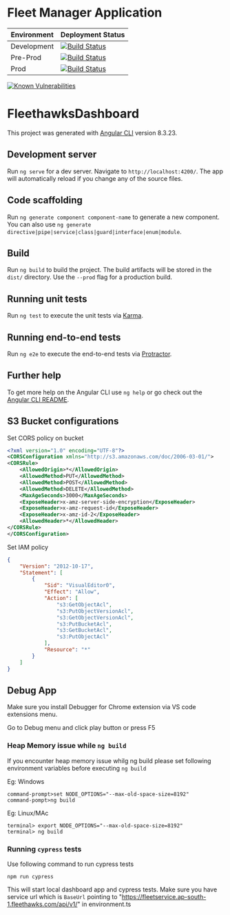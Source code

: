 # Fleet Manager Application

|Environment| Deployment Status|
|------|-------|
|Development |[![Build Status](https://jenkins.fleethawks.com/buildStatus/icon?job=fh-cloud-app%2Fdevelop)](https://jenkins.fleethawks.com/job/fh-cloud-app/job/develop/) |
|Pre-Prod|[![Build Status](https://jenkins.fleethawks.com/buildStatus/icon?job=fh-cloud-app%2Fmaster)](https://jenkins.fleethawks.com/job/fh-cloud-app/job/master/) |
|Prod |[![Build Status](https://jenkins.fleethawks.com/buildStatus/icon?job=fh-cloud-app%2Fproduction)](https://jenkins.fleethawks.com/job/fh-cloud-app/job/production/) |

[![Known Vulnerabilities](https://snyk.io/package/npm/snyk/badge.svg)](https://snyk.io/package/npm/snyk)


# FleethawksDashboard

This project was generated with [Angular CLI](https://github.com/angular/angular-cli) version 8.3.23.

## Development server

Run `ng serve` for a dev server. Navigate to `http://localhost:4200/`. The app will automatically reload if you change any of the source files.

## Code scaffolding

Run `ng generate component component-name` to generate a new component. You can also use `ng generate directive|pipe|service|class|guard|interface|enum|module`.

## Build

Run `ng build` to build the project. The build artifacts will be stored in the `dist/` directory. Use the `--prod` flag for a production build.

## Running unit tests

Run `ng test` to execute the unit tests via [Karma](https://karma-runner.github.io).

## Running end-to-end tests

Run `ng e2e` to execute the end-to-end tests via [Protractor](http://www.protractortest.org/).

## Further help

To get more help on the Angular CLI use `ng help` or go check out the [Angular CLI README](https://github.com/angular/angular-cli/blob/master/README.md).


## S3 Bucket configurations

Set CORS policy on bucket
```xml
<?xml version="1.0" encoding="UTF-8"?>
<CORSConfiguration xmlns="http://s3.amazonaws.com/doc/2006-03-01/">
<CORSRule>
    <AllowedOrigin>*</AllowedOrigin>
    <AllowedMethod>PUT</AllowedMethod>
    <AllowedMethod>POST</AllowedMethod>
    <AllowedMethod>DELETE</AllowedMethod>
    <MaxAgeSeconds>3000</MaxAgeSeconds>
    <ExposeHeader>x-amz-server-side-encryption</ExposeHeader>
    <ExposeHeader>x-amz-request-id</ExposeHeader>
    <ExposeHeader>x-amz-id-2</ExposeHeader>
    <AllowedHeader>*</AllowedHeader>
</CORSRule>
</CORSConfiguration>
```

Set IAM policy
```json
{
    "Version": "2012-10-17",
    "Statement": [
        {
            "Sid": "VisualEditor0",
            "Effect": "Allow",
            "Action": [
                "s3:GetObjectAcl",
                "s3:PutObjectVersionAcl",
                "s3:GetObjectVersionAcl",
                "s3:PutBucketAcl",
                "s3:GetBucketAcl",
                "s3:PutObjectAcl"
            ],
            "Resource": "*"
        }
    ]
}

```

## Debug App

Make sure you install Debugger for Chrome extension via VS code extensions menu.

Go to Debug menu and click play button  or press F5


### Heap Memory issue while `ng build`

If you encounter heap memory issue whilg ng build please set following environment variables before executing `ng build`

Eg: Windows

```
command-prompt>set NODE_OPTIONS="--max-old-space-size=8192"
command-pompt>ng build
```

Eg: Linux/MAc
```
terminal> export NODE_OPTIONS="--max-old-space-size=8192"
terminal> ng build
```

### Running `cypress` tests

Use following command to run cypress tests

``` 
npm run cypress
```
This will start local dashboard app and cypress tests. Make sure you have service url which is `BaseUrl` pointing to "https://fleetservice.ap-south-1.fleethawks.com/api/v1/" in environment.ts


